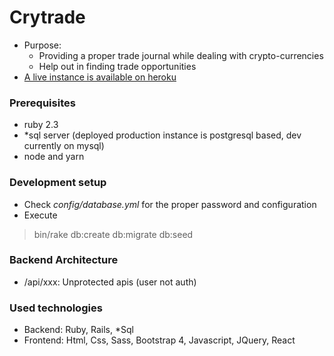 # Crytrade

* Purpose:
   * Providing a proper trade journal while dealing with crypto-currencies
   * Help out in finding trade opportunities
* [A live instance is available on heroku](https://crytrade.herokuapp.com/)

### Prerequisites

- ruby 2.3
- *sql server (deployed production instance is postgresql based, dev currently on mysql)
- node and yarn

### Development setup

- Check _config/database.yml_ for the proper password and configuration
- Execute
> bin/rake db:create db:migrate db:seed

### Backend Architecture

   * /api/xxx: Unprotected apis (user not auth)
   
### Used technologies

   * Backend: Ruby, Rails, *Sql
   * Frontend: Html, Css, Sass, Bootstrap 4, Javascript, JQuery, React
